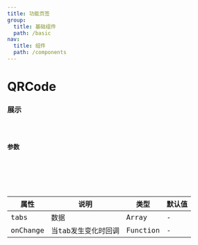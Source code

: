 ```yaml
---
title: 功能页签
group: 
  title: 基础组件
  path: /basic
nav:
  title: 组件
  path: /components
---
```


# QRCode
### 展示

<code src="./demos/demo.tsx" />

### 参数

<API />

###

| 属性    | 说明                 | 类型   | 默认值 |
| ------- | -------------------- | ------ | ------ |
| tabs | 数据 | Array | - |
| onChange | 当tab发生变化时回调 | Function | - |
